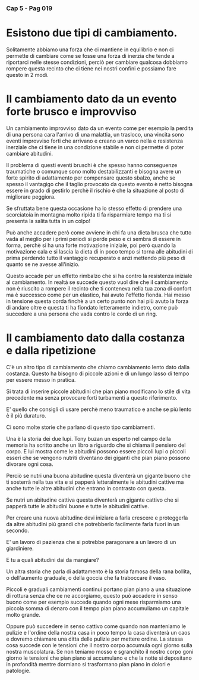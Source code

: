 ### Cap 5 - Pag 019


# Esistono due tipi di cambiamento.

Solitamente abbiamo una forza che ci mantiene in equilibrio e non ci permette di cambiare come se fosse una forza di inerzia che tende a riportarci nelle stesse condizioni, perciò per cambiare qualcosa dobbiamo rompere questa recinto che ci tiene nei nostri confini e possiamo fare questo in 2 modi.


# Il cambiamento dato da un evento forte brusco e improvviso

Un cambiamento improvviso dato da un evento come per esempio la perdita di una persona cara l'arrivo di una malattia, un trasloco, una vincita sono eventi improvviso forti che arrivano e creano un varco nella e resistenza inerziale che ci tiene in una condizione stabile e non ci permette di poter cambiare abitudini.

Il problema di questi eventi bruschi è che spesso hanno conseguenze traumatiche o comunque sono molto destabilizzanti e bisogna avere un forte spirito di adattamento per compensare questo sbalzo, anche se spesso il vantagigo che il taglio provocato da questo evento è netto bisogna essere in grado di gestirlo perchè il rischio è che la situazione al posto di migliorare peggiora.

Se sfruttata bene questa occasione ha lo stesso effetto di prendere una scorciatoia in montagna molto ripida ti fa risparmiare tempo ma ti si presenta la salita tutta in un colpo!

Può anche accadere però come avviene in chi fa una dieta brusca che tutto vada al meglio per i primi periodi si perde peso e ci sembra di essere in forma, perchè  si ha una forte motivazione iniziale, poi però quando la motivazione cala e si lascia la dieta di in poco tempo si torna alle abitudini di prima perdendo tutto il vantaggio recuperato e anzi mettendo più peso di quanto se ne avesse all'inizio.

Questo accade per un effetto rimbalzo che si ha contro la resistenza iniziale al cambiamento. In realtà se succede questo vuol dire che il cambiamento non è riuscito a rompere il recinto che ti conteneva nella tua zona di confort ma è successco come per un elastico, hai avuto l'effetto fionda. Hai messo in tensione questa corda finchè a un certo punto non hai più avuto la forza di andare oltre e questa ti ha fiondato letteramente indietro, come può succedere a una persona che vada contro le corde di un ring.

# Il cambiamento dato dalla costanza e dalla ripetizione

C'è un altro tipo di cambiamento che chiamo cambiamento lento dato dalla costanza. Questo ha bisogno di piccole azioni e di un lungo lasso di tempo per essere messo in pratica.

Si trata di inserire piccole abitudini che pian piano modificano lo stile di vita precedente ma senza provocare forti turbamenti a questo riferimento.

E' quello che consigli di usare perchè meno traumatico e anche se più lento è il più duraturo.

Ci sono molte storie che parlano di questo tipo cambiamenti. 

Una è la storia dei due lupi. Tony buzan un esperto nel campo della memoria ha scritto anche un libro a riguardo che si chiama il pensiero del corpo. E lui mostra come le abitudini possono essere piccoli lupi o piccoli esseri che se vengono nutriti diventano dei giganti che pian piano possono divorare ogni cosa.

Perciò se nutri una buona abitudine questa diventerà un gigante buono che ti sosterrà nella tua vita e si papperà letteralmente le abitudini cattive ma anche tutte le altre abitudini che entrano in contrasto con questa.

Se nutri un abitudine cattiva questa diventerà un gigante cattivo che si papperà tutte le abitudini buone e tutte le abitudini cattive.

Per creare una nuova abitudine devi iniziare a farla crescere e proteggerla da altre abitudini più grandi che potrebberlo facilmente farla fuori in un secondo. 

E' un lavoro di pazienza che si potrebbe paragonare a un lavoro di un giardiniere.

E tu a quali abitudini dai da mangiare?

Un altra storia che parla di adattamento è la storia famosa della rana bollita, o dell'aumento graduale, o della goccia che fa traboccare il vaso.

Piccoli e graduali cambiamenti continui portano pian piano a una situazione di rottura senza che ce ne accorgiamo, questo può accadere in senso buono come per esempio succede quando ogni mese risparmiamo una piccola somma di denaro con il tempo pian piano accumuliamo un capitale molto grande.

Oppure può succedere in senso cattivo come quando non manteniamo le pulizie e l'ordine della nostra casa in poco tempo la casa diventerà un caos e dovremo chiamare una ditta delle pulizie per mettere ordine. La stessa cosa succede con le tensioni che il nostro corpo accumula ogni giorno sulla nostra muscolatura. Se non teniamo mosso e sgranchito il nostro corpo goni giorno le tensioni che pian piano si accumulano e che la notte si depositano in profondità mentre dormiano si trasformano pian piano in dolori e patologie.


